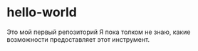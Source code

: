 # hello-world
Это мой первый репозиторий
Я пока толком не знаю, какие возможности предоставляет этот инструмент.
